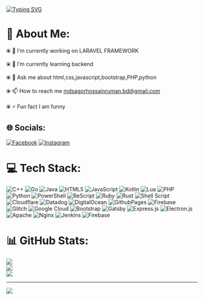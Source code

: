 <a href="https://git.io/typing-svg"><img src="https://readme-typing-svg.demolab.com?font=Fira+Code&pause=1000&color=29F700&background=000000&random=false&width=435&lines=HELLO+WROLD!+I'M+SagorHossainBd+HERE+%F0%9F%AB%A1;IT%E2%80%99S+A+BRAND+BRO+%F0%9F%94%A5;RESPECT+SagorHossainBd+%F0%9F%8C%B9;TODAY+I+WILL+TELL+YOU+%F0%9F%AB%A3;PLEASE+FOLLOW+MY+GITHUB+%F0%9F%99%8F;THANK+YOU+VISIT+MY+PROFILE+%E2%9D%A4%EF%B8%8F;BANGLADESH%F0%9F%87%A7%F0%9F%87%A9" alt="Typing SVG" /></a>
# 💫 About Me:
⦿ 🔭 I’m currently working on LARAVEL FRAMEWORK<br><br>⦿ 🌱 I’m currently learning backend<br><br>⦿ 💬 Ask me about html,css,javascript,bootstrap,PHP,python<br><br>⦿ 📫 How to reach me mdsagorhossainruman.bd@gmail.com<br><br>⦿ ⚡ Fun fact I am funny


## 🌐 Socials:
[![Facebook](https://img.shields.io/badge/Facebook-%231877F2.svg?logo=Facebook&logoColor=white)](https://facebook.com/mdsagorhossainruman.bd1) [![Instagram](https://img.shields.io/badge/Instagram-%23E4405F.svg?logo=Instagram&logoColor=white)](https://instagram.com/mdsagorhossainruman.bd) 

# 💻 Tech Stack:
![C++](https://img.shields.io/badge/c++-%2300599C.svg?style=plastic&logo=c%2B%2B&logoColor=white) ![Go](https://img.shields.io/badge/go-%2300ADD8.svg?style=plastic&logo=go&logoColor=white) ![Java](https://img.shields.io/badge/java-%23ED8B00.svg?style=plastic&logo=openjdk&logoColor=white) ![HTML5](https://img.shields.io/badge/html5-%23E34F26.svg?style=plastic&logo=html5&logoColor=white) ![JavaScript](https://img.shields.io/badge/javascript-%23323330.svg?style=plastic&logo=javascript&logoColor=%23F7DF1E) ![Kotlin](https://img.shields.io/badge/kotlin-%237F52FF.svg?style=plastic&logo=kotlin&logoColor=white) ![Lua](https://img.shields.io/badge/lua-%232C2D72.svg?style=plastic&logo=lua&logoColor=white) ![PHP](https://img.shields.io/badge/php-%23777BB4.svg?style=plastic&logo=php&logoColor=white) ![Python](https://img.shields.io/badge/python-3670A0?style=plastic&logo=python&logoColor=ffdd54) ![PowerShell](https://img.shields.io/badge/PowerShell-%235391FE.svg?style=plastic&logo=powershell&logoColor=white) ![ReScript](https://img.shields.io/badge/rescript-%2314162c?style=plastic&logo=rescript&logoColor=e34c4c) ![Ruby](https://img.shields.io/badge/ruby-%23CC342D.svg?style=plastic&logo=ruby&logoColor=white) ![Rust](https://img.shields.io/badge/rust-%23000000.svg?style=plastic&logo=rust&logoColor=white) ![Shell Script](https://img.shields.io/badge/shell_script-%23121011.svg?style=plastic&logo=gnu-bash&logoColor=white) ![Cloudflare](https://img.shields.io/badge/Cloudflare-F38020?style=plastic&logo=Cloudflare&logoColor=white) ![Datadog](https://img.shields.io/badge/datadog-%23632CA6.svg?style=plastic&logo=datadog&logoColor=white) ![DigitalOcean](https://img.shields.io/badge/DigitalOcean-%230167ff.svg?style=plastic&logo=digitalOcean&logoColor=white) ![GithubPages](https://img.shields.io/badge/github%20pages-121013?style=plastic&logo=github&logoColor=white) ![Firebase](https://img.shields.io/badge/firebase-%23039BE5.svg?style=plastic&logo=firebase) ![Glitch](https://img.shields.io/badge/glitch-%233333FF.svg?style=plastic&logo=glitch&logoColor=white) ![Google Cloud](https://img.shields.io/badge/GoogleCloud-%234285F4.svg?style=plastic&logo=google-cloud&logoColor=white) ![Bootstrap](https://img.shields.io/badge/bootstrap-%238511FA.svg?style=plastic&logo=bootstrap&logoColor=white) ![Gatsby](https://img.shields.io/badge/Gatsby-%23663399.svg?style=plastic&logo=gatsby&logoColor=white) ![Express.js](https://img.shields.io/badge/express.js-%23404d59.svg?style=plastic&logo=express&logoColor=%2361DAFB) ![Electron.js](https://img.shields.io/badge/Electron-191970?style=plastic&logo=Electron&logoColor=white) ![Apache](https://img.shields.io/badge/apache-%23D42029.svg?style=plastic&logo=apache&logoColor=white) ![Nginx](https://img.shields.io/badge/nginx-%23009639.svg?style=plastic&logo=nginx&logoColor=white) ![Jenkins](https://img.shields.io/badge/jenkins-%232C5263.svg?style=plastic&logo=jenkins&logoColor=white) ![Firebase](https://img.shields.io/badge/Firebase-039BE5?style=plastic&logo=Firebase&logoColor=white)
# 📊 GitHub Stats:
![](https://github-readme-stats.vercel.app/api?username=SagorHossainBd&theme=radical&hide_border=false&include_all_commits=false&count_private=false)<br/>
![](https://github-readme-streak-stats.herokuapp.com/?user=SagorHossainBd&theme=radical&hide_border=false)<br/>
![](https://github-readme-stats.vercel.app/api/top-langs/?username=SagorHossainBd&theme=radical&hide_border=false&include_all_commits=false&count_private=false&layout=compact)

---
[![](https://visitcount.itsvg.in/api?id=SagorHossainBd&icon=0&color=0)](https://visitcount.itsvg.in)

<!-- Proudly created with GPRM ( https://gprm.itsvg.in ) -->
